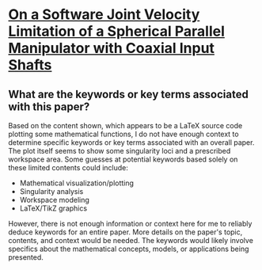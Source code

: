# [On a Software Joint Velocity Limitation of a Spherical Parallel   Manipulator with Coaxial Input Shafts](https://arxiv.org/abs/2403.05370)

## What are the keywords or key terms associated with this paper?

 Based on the content shown, which appears to be a LaTeX source code plotting some mathematical functions, I do not have enough context to determine specific keywords or key terms associated with an overall paper. The plot itself seems to show some singularity loci and a prescribed workspace area. Some guesses at potential keywords based solely on these limited contents could include:

- Mathematical visualization/plotting
- Singularity analysis 
- Workspace modeling
- LaTeX/TikZ graphics

However, there is not enough information or context here for me to reliably deduce keywords for an entire paper. More details on the paper's topic, contents, and context would be needed. The keywords would likely involve specifics about the mathematical concepts, models, or applications being presented.
